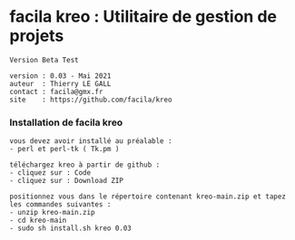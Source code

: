 # facila kreo : Utilitaire de gestion de projets

    Version Beta Test
    
    version : 0.03 - Mai 2021
    auteur  : Thierry LE GALL 
    contact : facila@gmx.fr
    site    : https://github.com/facila/kreo

### Installation de facila kreo
```
vous devez avoir installé au préalable :
- perl et perl-tk ( Tk.pm )

téléchargez kreo à partir de github :
- cliquez sur : Code
- cliquez sur : Download ZIP

positionnez vous dans le répertoire contenant kreo-main.zip et tapez les commandes suivantes :
- unzip kreo-main.zip
- cd kreo-main
- sudo sh install.sh kreo 0.03
```
